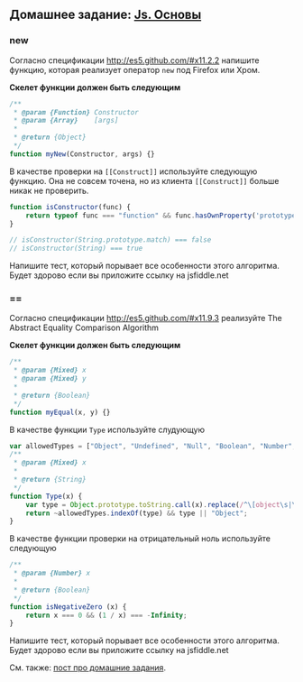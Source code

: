 ## Домашнее задание: [Js. Основы](https://github.com/yandex-shri/lectures/blob/master/16-js-basics.md)

### new

Согласно спецификации http://es5.github.com/#x11.2.2 напишите функцию, которая реализует оператор `new` под Firefox или Хром.

**Скелет функции должен быть следующим**

```javascript
/**
 * @param {Function} Constructor
 * @param {Array}    [args]
 *
 * @return {Object}
 */
function myNew(Constructor, args) {}
```

В качестве проверки на `[[Construct]]` используйте следующую функцию. Она не совсем точена, но из клиента `[[Construct]]`
больше никак не проверить.
```javascript
function isConstructor(func) {
    return typeof func === "function" && func.hasOwnProperty('prototype');
}

// isConstructor(String.prototype.match) === false
// isConstructor(String) === true
```

Напишите тест, который порывает все особенности этого алгоритма. Будет здорово если вы приложите ссылку на jsfiddle.net

### ==

Согласно спецификации http://es5.github.com/#x11.9.3 реализуйте The Abstract Equality Comparison Algorithm

**Скелет функции должен быть следующим**

```javascript
/**
 * @param {Mixed} x
 * @param {Mixed} y
 *
 * @return {Boolean}
 */
function myEqual(x, y) {}
```

В качестве функции `Type` используйте слудующую


```javascript
var allowedTypes = ["Object", "Undefined", "Null", "Boolean", "Number", "String"];
/**
 * @param {Mixed} x
 *
 * @return {String}
 */
function Type(x) {
    var type = Object.prototype.toString.call(x).replace(/^\[object\s|\]$/g, '');
    return ~allowedTypes.indexOf(type) && type || "Object";
}
```

В качестве функции проверки на отрицательный ноль используйте следующую


```javascript
/**
 * @param {Number} x
 *
 * @return {Boolean}
 */
function isNegativeZero (x) {
    return x === 0 && (1 / x) === -Infinity;
}
```

Напишите тест, который порывает все особенности этого алгоритма. Будет здорово если вы приложите ссылку на jsfiddle.net


См. также: [пост про домашние задания](http://clubs.ya.ru/4611686018427468886/replies.xml?item_no=450).